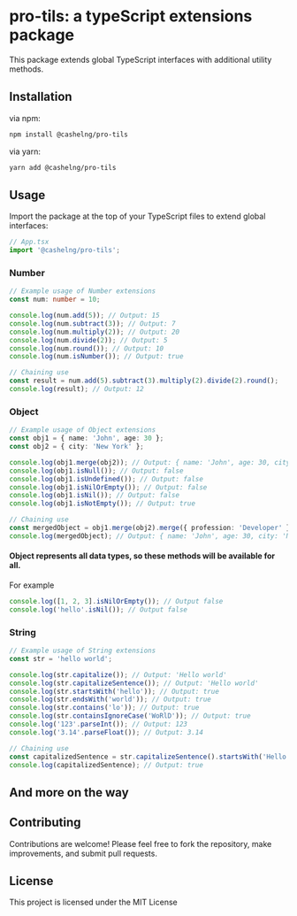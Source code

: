 # pro-tils: a typeScript extensions package

This package extends global TypeScript interfaces with additional utility methods.

## Installation

via npm:

```bash
npm install @cashelng/pro-tils
```

via yarn:

```bash
yarn add @cashelng/pro-tils
```

## Usage

Import the package at the top of your TypeScript files to extend global interfaces:

```typescript
// App.tsx
import '@cashelng/pro-tils';
```

### Number

```typescript
// Example usage of Number extensions
const num: number = 10;

console.log(num.add(5)); // Output: 15
console.log(num.subtract(3)); // Output: 7
console.log(num.multiply(2)); // Output: 20
console.log(num.divide(2)); // Output: 5
console.log(num.round()); // Output: 10
console.log(num.isNumber()); // Output: true

// Chaining use
const result = num.add(5).subtract(3).multiply(2).divide(2).round();
console.log(result); // Output: 12
```

### Object

```typescript
// Example usage of Object extensions
const obj1 = { name: 'John', age: 30 };
const obj2 = { city: 'New York' };

console.log(obj1.merge(obj2)); // Output: { name: 'John', age: 30, city: 'New York' }
console.log(obj1.isNull()); // Output: false
console.log(obj1.isUndefined()); // Output: false
console.log(obj1.isNilOrEmpty()); // Output: false
console.log(obj1.isNil()); // Output: false
console.log(obj1.isNotEmpty()); // Output: true

// Chaining use
const mergedObject = obj1.merge(obj2).merge({ profession: 'Developer' });
console.log(mergedObject); // Output: { name: 'John', age: 30, city: 'New York', profession: 'Developer' }
```

#### Object represents all data types, so these methods will be available for all.

For example

```typescript
console.log([1, 2, 3].isNilOrEmpty()); // Output false
console.log('hello'.isNil()); // Output false
```

### String

```typescript
// Example usage of String extensions
const str = 'hello world';

console.log(str.capitalize()); // Output: 'Hello world'
console.log(str.capitalizeSentence()); // Output: 'Hello world'
console.log(str.startsWith('hello')); // Output: true
console.log(str.endsWith('world')); // Output: true
console.log(str.contains('lo')); // Output: true
console.log(str.containsIgnoreCase('WoRlD')); // Output: true
console.log('123'.parseInt()); // Output: 123
console.log('3.14'.parseFloat()); // Output: 3.14

// Chaining use
const capitalizedSentence = str.capitalizeSentence().startsWith('Hello');
console.log(capitalizedSentence); // Output: true
```

## And more on the way

## Contributing

Contributions are welcome! Please feel free to fork the repository, make improvements, and submit pull requests.

## License

This project is licensed under the MIT License
